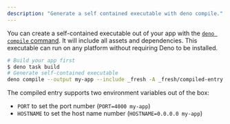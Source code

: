 ```yaml
---
description: "Generate a self contained executable with deno compile."
---
```


You can create a self-contained executable out of your app with the
[`deno compile` command](https://docs.deno.com/runtime/reference/cli/compile/).
It will include all assets and dependencies. This executable can run on any
platform without requiring Deno to be installed.

```sh
# Build your app first
$ deno task build
# Generate self-contained executable
deno compile --output my-app --include _fresh -A _fresh/compiled-entry.js
```

The compiled entry supports two environment variables out of the box:

- `PORT` to set the port number (`PORT=4000 my-app`)
- `HOSTNAME` to set the host name number (`HOSTNAME=0.0.0.0 my-app`)
